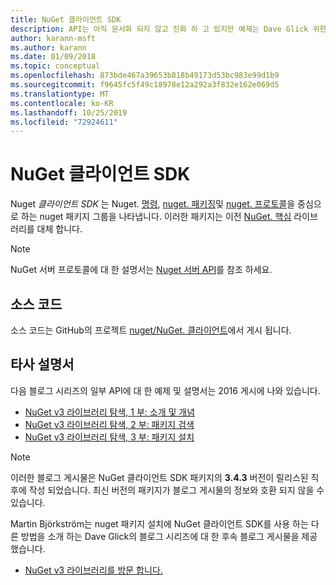 ```yaml
---
title: NuGet 클라이언트 SDK
description: API는 아직 문서화 되지 않고 진화 하 고 있지만 예제는 Dave Glick 위한 블로그에서 사용할 수 있습니다.
author: karann-msft
ms.author: karann
ms.date: 01/09/2018
ms.topic: conceptual
ms.openlocfilehash: 873bde467a39653b818b49173d53bc983e99d1b9
ms.sourcegitcommit: f9645fc5f49c18978e12a292a3f832e162e069d5
ms.translationtype: MT
ms.contentlocale: ko-KR
ms.lasthandoff: 10/25/2019
ms.locfileid: "72924611"
---
```

# <a name="nuget-client-sdk"></a>NuGet 클라이언트 SDK

Nuget *클라이언트 SDK* 는 Nuget. [명령](https://www.nuget.org/packages/NuGet.Commands), [nuget. 패키징](https://www.nuget.org/packages/NuGet.Packaging)및 [nuget. 프로토콜](https://www.nuget.org/packages/NuGet.Protocol)을 중심으로 하는 nuget 패키지 그룹을 나타냅니다. 이러한 패키지는 이전 [NuGet. 핵심](https://www.nuget.org/packages/NuGet.Core/) 라이브러리를 대체 합니다.

> [!Note]
>  NuGet 서버 프로토콜에 대 한 설명서는 [Nuget 서버 API](~/api/overview.md)를 참조 하세요.

## <a name="source-code"></a>소스 코드

소스 코드는 GitHub의 프로젝트 [nuget/NuGet. 클라이언트](https://github.com/NuGet/NuGet.Client)에서 게시 됩니다.

## <a name="third-party-documentation"></a>타사 설명서

다음 블로그 시리즈의 일부 API에 대 한 예제 및 설명서는 2016 게시에 나와 있습니다.

- [NuGet v3 라이브러리 탐색, 1 부: 소개 및 개념](http://daveaglick.com/posts/exploring-the-nuget-v3-libraries-part-1)
- [NuGet v3 라이브러리 탐색, 2 부: 패키지 검색](http://daveaglick.com/posts/exploring-the-nuget-v3-libraries-part-2)
- [NuGet v3 라이브러리 탐색, 3 부: 패키지 설치](http://daveaglick.com/posts/exploring-the-nuget-v3-libraries-part-3)

> [!Note]
> 이러한 블로그 게시물은 NuGet 클라이언트 SDK 패키지의 **3.4.3** 버전이 릴리스된 직후에 작성 되었습니다.
> 최신 버전의 패키지가 블로그 게시물의 정보와 호환 되지 않을 수 있습니다.

Martin Björkström는 nuget 패키지 설치에 NuGet 클라이언트 SDK를 사용 하는 다른 방법을 소개 하는 Dave Glick의 블로그 시리즈에 대 한 후속 블로그 게시물을 제공 했습니다.

- [NuGet v3 라이브러리를 방문 합니다.](https://martinbjorkstrom.com/posts/2018-09-19-revisiting-nuget-client-libraries)
